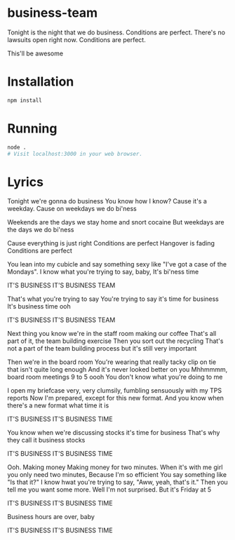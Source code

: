 # business-team

Tonight is the night that we do business. Conditions are perfect. There's no
lawsuits open right now. Conditions are perfect.

This'll be awesome

# Installation

```sh
npm install
```

# Running

```sh
node .
# Visit localhost:3000 in your web browser.
```

# Lyrics

Tonight we're gonna do business
You know how I know?
Cause it's a weekday.
Cause on weekdays we do bi'ness

Weekends are the days we stay home and snort cocaine
But weekdays are the days we do bi'ness

Cause everything is just right
Conditions are perfect
Hangover is fading
Conditions are perfect

You lean into my cubicle and say something sexy like
"I've got a case of the Mondays".
I know what you're trying to say, baby,
It's bi'ness time

IT'S BUSINESS
IT'S BUSINESS TEAM

That's what you're trying to say
You're trying to say it's time for business
It's business time ooh

IT'S BUSINESS
IT'S BUSINESS TEAM

Next thing you know we're in the staff room making our coffee
That's all part of it, the team building exercise
Then you sort out the recycling
That's not a part of the team building process but it's still very important

Then we're in the board room
You're wearing that really tacky clip on tie that isn't quite long enough
And it's never looked better on you
Mhhmmmm, board room meetings 9 to 5 oooh
You don't know what you're doing to me

I open my briefcase very, very clumsily,
fumbling sensuously with my TPS reports
Now I'm prepared, except for this new format.
And you know when there's a new format what time it is

IT'S BUSINESS
IT'S BUSINESS TIME

You know when we're discussing stocks it's time for business
That's why they call it business stocks

IT'S BUSINESS
IT'S BUSINESS TIME

Ooh. Making money
Making money for two minutes.
When it's with me girl you only need two minutes,
Because I'm so efficient
You say something like "Is that it?"
I know hwat you're trying to say,
"Aww, yeah, that's it."
Then you tell me you want some more.
Well I'm not surprised.
But it's Friday at 5

IT'S BUSINESS
IT'S BUSINESS TIME

Business hours are over, baby

IT'S BUSINESS
IT'S BUSINESS TIME


